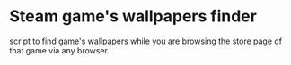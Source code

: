 # Steam game's wallpapers finder
 script to find game's wallpapers while you are browsing the store page of that game via any browser.
